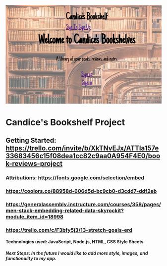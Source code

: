![Image of the homescreen of my app.](<images/Screenshot 2024-07-15 114130.png>)
# Candice's Bookshelf Project
## Getting Started: https://trello.com/invite/b/XkTNvEJx/ATTIa157e33683456c15f08dea1cc82c9aa0A954F4E0/book-reviews-project
### Attributions:   https://fonts.google.com/selection/embed
###                 https://coolors.co/88958d-606d5d-bc9cb0-d3cdd7-ddf2eb
###                 https://generalassembly.instructure.com/courses/358/pages/men-stack-embedding-related-data-skyrockit?module_item_id=18998
###                 https://trello.com/c/F3bfy5j3/13-stretch-goals-erd
#### Technologies used: JavaScript, Node.js, HTML, CSS Style Sheets
##### Next Steps: In the future I would like to add more style, images, and functionality to my app.
